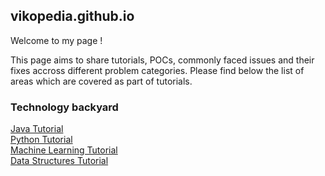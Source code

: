 ## vikopedia.github.io

Welcome to my page !

This page aims to share tutorials, POCs, commonly faced issues and their fixes accross different problem categories. Please find below the list of areas which are covered as part of tutorials.

### Technology backyard

[Java Tutorial](java/java.md)    
[Python Tutorial](python/python.md)   
[Machine Learning Tutorial](machine-learning/introduction.md)   
[Data Structures Tutorial](data-structure/data-structure.md)

